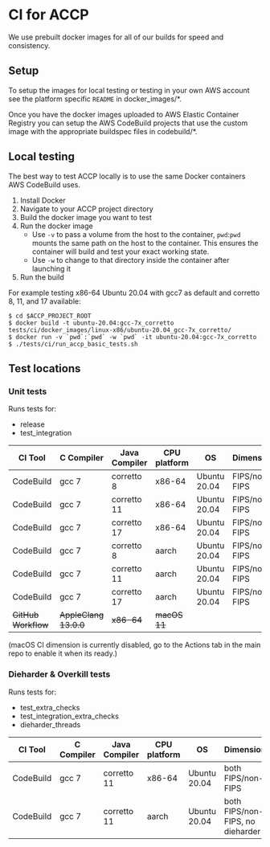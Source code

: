 # CI for ACCP
We use prebuilt docker images for all of our builds for speed and consistency.

## Setup
 To setup the images for local testing or testing in your own AWS account see
the platform specific `README` in docker_images/*.

Once you have the docker images uploaded to AWS Elastic Container Registry you
can setup the AWS CodeBuild projects that use the custom image with the
appropriate buildspec files in codebuild/*.

## Local testing
The best way to test ACCP locally is to use the same Docker containers AWS
CodeBuild uses.
1. Install Docker
2. Navigate to your ACCP project directory
3. Build the docker image you want to test
4. Run the docker image
   *   Use `-v` to pass a volume from the host to the container, `pwd`:`pwd`
       mounts the same path on the host to the container. This ensures the
       container will build and test your exact working state.
   *  Use `-w` to change to that directory inside the container after launching
      it
5. Run the build

For example testing x86-64 Ubuntu 20.04 with gcc7 as default and corretto 8, 11, and 17 available:
```
$ cd $ACCP_PROJECT_ROOT
$ docker build -t ubuntu-20.04:gcc-7x_corretto tests/ci/docker_images/linux-x86/ubuntu-20.04_gcc-7x_corretto/
$ docker run -v `pwd`:`pwd` -w `pwd` -it ubuntu-20.04:gcc-7x_corretto
$ ./tests/ci/run_accp_basic_tests.sh
```

## Test locations
### Unit tests
Runs tests for:
* release
* test_integration

CI Tool|C Compiler|Java Compiler|CPU platform|OS|Dimensions
------------ | -------------| -------------| -------------|-------------|-------------
CodeBuild|gcc 7|corretto 8|x86-64|Ubuntu 20.04|FIPS/non-FIPS
CodeBuild|gcc 7|corretto 11|x86-64|Ubuntu 20.04|FIPS/non-FIPS
CodeBuild|gcc 7|corretto 17|x86-64|Ubuntu 20.04|FIPS/non-FIPS
CodeBuild|gcc 7|corretto 8|aarch|Ubuntu 20.04|FIPS/non-FIPS
CodeBuild|gcc 7|corretto 11|aarch|Ubuntu 20.04|FIPS/non-FIPS
CodeBuild|gcc 7|corretto 17|aarch|Ubuntu 20.04|FIPS/non-FIPS
~~GitHub Workflow~~|~~AppleClang 13.0.0~~|~~x86-64~~|~~macOS 11~~

(macOS CI dimension is currently disabled, go to the Actions tab in the main repo to enable it when its ready.)


### Dieharder & Overkill tests
Runs tests for:
* test_extra_checks
* test_integration_extra_checks
* dieharder_threads

CI Tool|C Compiler|Java Compiler|CPU platform|OS|Dimensions
------------ | -------------| -------------| -------------|-------------|-------------
CodeBuild|gcc 7|corretto 11|x86-64|Ubuntu 20.04|both FIPS/non-FIPS
CodeBuild|gcc 7|corretto 11|aarch|Ubuntu 20.04|both FIPS/non-FIPS, no dieharder
